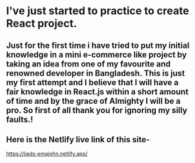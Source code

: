 # I've just started to practice to create React project.

## Just for the first time i have tried to put my initial knowledge in a mini e-commerce like project by taking an idea from one of my favourite and renowned developer in Bangladesh. This is just my first attempt and I believe that I will have a fair knowledge in React.js within a short amount of time and by the grace of Almighty I will be a pro. So first of all thank you for ignoring my silly faults.!

## Here is the Netlify live link of this site-
https://jiads-emajohn.netlify.app/
